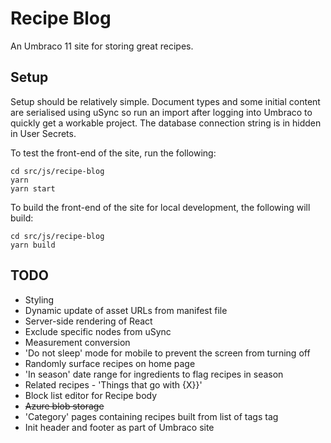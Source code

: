 # Recipe Blog

An Umbraco 11 site for storing great recipes. 

## Setup

Setup should be relatively simple. Document types and some initial content are serialised using uSync so run an import after logging into Umbraco to quickly get a workable project.
The database connection string is in hidden in User Secrets.

To test the front-end of the site, run the following:
```
cd src/js/recipe-blog
yarn
yarn start
```

To build the front-end of the site for local development, the following will build:
```
cd src/js/recipe-blog
yarn build
```

## TODO

- Styling
- Dynamic update of asset URLs from manifest file
- Server-side rendering of React
- Exclude specific nodes from uSync
- Measurement conversion
- 'Do not sleep' mode for mobile to prevent the screen from turning off
- Randomly surface recipes on home page
- 'In season' date range for ingredients to flag recipes in season
- Related recipes - 'Things that go with {X}}'
- Block list editor for Recipe body
- ~~Azure blob storage~~ 
- 'Category' pages containing recipes built from list of tags tag
- Init header and footer as part of Umbraco site